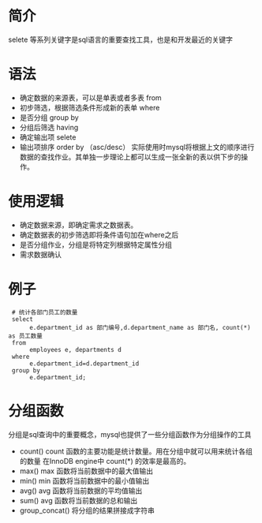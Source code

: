 # 简介
selete 等系列关键字是sql语言的重要查找工具，也是和开发最近的关键字

# 语法
* 确定数据的来源表，可以是单表或者多表 from
* 初步筛选，根据筛选条件形成新的表单 where
* 是否分组 group by
* 分组后筛选 having
* 确定输出项 selete
* 输出项排序 order by （asc/desc）
实际使用时mysql将根据上文的顺序进行数据的查找作业。其单独一步理论上都可以生成一张全新的表以供下步的操作。

# 使用逻辑

* 确定数据来源，即确定需求之数据表。
* 确定数据表的初步筛选即将条件语句加在where之后
* 是否分组作业，分组是将特定列根据特定属性分组
* 需求数据确认

# 例子
```
 # 统计各部门员工的数量
 select 
      e.department_id as 部门编号,d.department_name as 部门名, count(*)  as 员工数量
 from
      employees e, departments d
 where
      e.department_id=d.department_id
 group by 
 	  e.department_id;
```
# 分组函数
分组是sql查询中的重要概念，mysql也提供了一些分组函数作为分组操作的工具
 * count()
   count 函数的主要功能是统计数量。用在分组中就可以用来统计各组的数量
   在InnoDB engine中 count(*) 的效率是最高的。
 * max()
   max 函数将当前数据中的最大值输出
 * min()
   min 函数将当前数据中的最小值输出
 * avg()
   avg 函数将当前数据的平均值输出
 * sum()
   avg 函数将当前数据的总和输出
 * group_concat() 
   将分组的结果拼接成字符串
